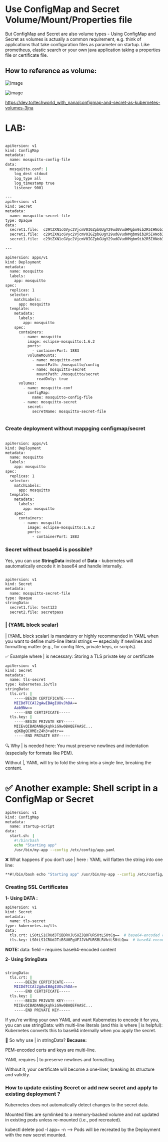 # Use ConfigMap and Secret Volume/Mount/Properties file

But ConfigMap and Secret are also volume types - Using ConfigMap and Secret as volumes is actually a common requirement, e.g. think of applications that take configuration files as parameter on startup. Like prometheus, elastic search or your own java application taking a properties file or certificate file.



## How to reference as volume:

![image](https://github.com/user-attachments/assets/54f16ae1-5a46-4894-a5a9-9aafd8164d52)



![image](https://github.com/user-attachments/assets/c01c4dd0-a0e5-4193-b1a6-98c47524c992)




https://dev.to/techworld_with_nana/configmap-and-secret-as-kubernetes-volumes-3jna

# LAB:

```bash

apiVersion: v1
kind: ConfigMap
metadata:
  name: mosquitto-config-file
data:
  mosquitto.conf: |
    log_dest stdout
    log_type all
    log_timestamp true
    listener 9001
    
---
apiVersion: v1
kind: Secret
metadata:
  name: mosquitto-secret-file
type: Opaque
data:
  secret1.file:  c29tZXN1cGVyc2VjcmV0IGZpbGUgY29udGVudHMgbm9ib2R5IHNob3VsZCBzZWU=
  secret1.file:  c29tZXN1cGVyc2VjcmV0IGZpbGUgY29udGVudHMgbm9ib2R5IHNob3VsZCBzZWU=
  secret1.file:  c29tZXN1cGVyc2VjcmV0IGZpbGUgY29udGVudHMgbm9ib2R5IHNob3VsZCBzZWU=
    
---

apiVersion: apps/v1
kind: Deployment
metadata:
  name: mosquitto
  labels:
    app: mosquitto
spec:
  replicas: 1
  selector:
    matchLabels:
      app: mosquitto
  template:
    metadata:
      labels:
        app: mosquitto
    spec:
      containers:
        - name: mosquitto
          image: eclipse-mosquitto:1.6.2
          ports:
            - containerPort: 1883
          volumeMounts:
            - name: mosquitto-conf
              mountPath: /mosquitto/config
            - name: mosquitto-secret
              mountPath: /mosquitto/secret  
              readOnly: true
      volumes:
        - name: mosquitto-conf
          configMap:
            name: mosquitto-config-file
        - name: mosquitto-secret
          secret:
            secretName: mosquitto-secret-file    



```
### Create deployment without mappging configmap/secret

```bash

apiVersion: apps/v1
kind: Deployment
metadata:
  name: mosquitto
  labels:
    app: mosquitto
spec:
  replicas: 1
  selector:
    matchLabels:
      app: mosquitto
  template:
    metadata:
      labels:
        app: mosquitto
    spec:
      containers:
        - name: mosquitto
          image: eclipse-mosquitto:1.6.2
          ports:
            - containerPort: 1883

```


### Secret without bsae64 is possible?

Yes, you can use **StringData** instead of **Data** - kubernetes will aautomatically encode it in base64 and handle internally.


```bash

apiVersion: v1
kind: Secret
metadata:
  name: mosquitto-secret-file
type: Opaque
stringData:
  secret1.file: test123
  secret2.file: secretpass

```



### | (YAML block scalar)
| (YAML block scalar) is mandatory or highly recommended in YAML when you want to define multi-line literal strings — especially if newlines and formatting matter (e.g., for config files, private keys, or scripts).

✅ Example where | is necessary: Storing a TLS private key or certificate

```bash
apiVersion: v1
kind: Secret
metadata:
  name: tls-secret
type: kubernetes.io/tls
stringData:
  tls.crt: |
    -----BEGIN CERTIFICATE-----
    MIIDdTCCAl2gAwIBAgIUOvJhDA==
    Aab9Nw==
    -----END CERTIFICATE-----
  tls.key: |
    -----BEGIN PRIVATE KEY-----
    MIIEvQIBADANBgkqhkiG9w0BAQEFAASC...
    qQKBgQC0MEcZ4h3+a8tr== 
    -----END PRIVATE KEY-----

```

🔍 Why | is needed here:
You must preserve newlines and indentation (especially for formats like PEM).

Without |, YAML will try to fold the string into a single line, breaking the content.


# ✅ Another example: Shell script in a ConfigMap or Secret

```bash
apiVersion: v1
kind: ConfigMap
metadata:
  name: startup-script
data:
  start.sh: |
    #!/bin/bash
    echo "Starting app"
    /usr/bin/my-app --config /etc/config/app.yaml

```
❌ What happens if you don’t use | here :
YAML will flatten the string into one line:

```bash
**#!/bin/bash echo "Starting app" /usr/bin/my-app --config /etc/config/app.yaml**
```






### Creating SSL Certificates

**1- Using DATA :**

```bash
apiVersion: v1
kind: Secret
metadata:
  name: tls-secret
type: kubernetes.io/tls
data:
  tls.crt: LS0tLS1CRUdJTiBDRVJUSUZJQ0FURS0tLS0tCg==  # base64-encoded cert
  tls.key: LS0tLS1CRUdJTiBSU0EgUFJJVkFURSBLRVktLS0tLQo=  # base64-encoded key

```
**NOTE:**  data: field – requires base64-encoded content



**2- Using StringData**

```bash

stringData:
  tls.crt: |
    -----BEGIN CERTIFICATE-----
    MIIDdTCCAl2gAwIBAgIUOvJhDA==
    -----END CERTIFICATE-----
  tls.key: |
    -----BEGIN PRIVATE KEY-----
    MIIEvQIBADANBgkqhkiG9w0BAQEFAASC...
    -----END PRIVATE KEY-----

 ```

If you're writing your own YAML and want Kubernetes to encode it for you, you can use stringData: with multi-line literals (and this is where | is helpful):
Kubernetes converts this to base64 internally when you apply the secret.

🔁 So why use | in stringData?
**Because:**

PEM-encoded certs and keys are multi-line.

YAML requires | to preserve newlines and formatting.

Without it, your certificate will become a one-liner, breaking its structure and validity.



### How to update existing Secret or add new secret and apply to existing deployment ?

Kubernetes does not automatically detect changes to the secret data.

Mounted files are symlinked to a memory-backed volume and not updated in existing pods unless re-mounted (i.e., pod recreated).

kubectl delete pod -l app=<your-app-label> -n <namespace>   -->  Pods will be recreated by the Deployment with the new secret mounted.

